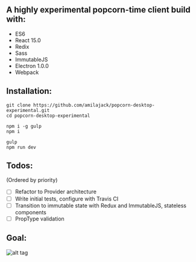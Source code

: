 ## A highly experimental popcorn-time client build with:

* ES6
* React 15.0
* Redix
* Sass
* ImmutableJS
* Electron 1.0.0
* Webpack

## Installation:
```
git clone https://github.com/amilajack/popcorn-desktop-experimental.git
cd popcorn-desktop-experimental

npm i -g gulp
npm i

gulp
npm run dev
```

## Todos:
(Ordered by priority)
- [ ] Refactor to Provider architecture
- [ ] Write initial tests, configure with Travis CI
- [ ] Transition to immutable state with Redux and ImmutableJS, stateless components
- [ ] PropType validation

## Goal:
![alt tag](https://raw.github.com/amilajack/popcorn-desktop-experimental/master/images/movie-page.jpg)
